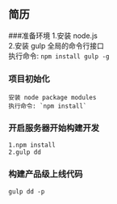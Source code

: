 ## 简历 

###准备环境
    1.安装 node.js  
    2.安装 gulp 全局的命令行接口  
    执行命令: `npm install gulp -g`


### 项目初始化 

    安装 node package modules
    执行命令: `npm install`    


### 开启服务器开始构建开发

    1.npm install
    2.gulp dd
    

### 构建产品级上线代码

    gulp dd -p   